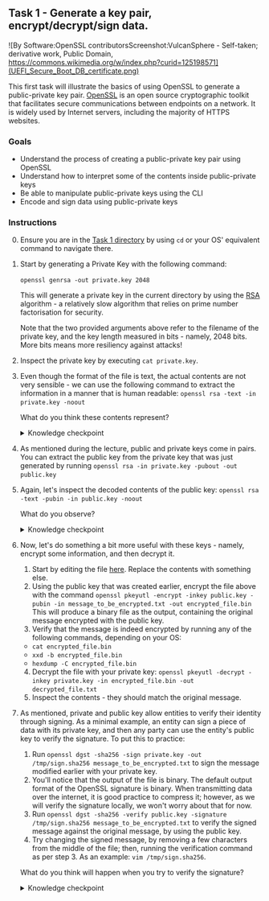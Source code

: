 ## Task 1 - Generate a key pair, encrypt/decrypt/sign data.
![By Software:OpenSSL contributorsScreenshot:VulcanSphere - Self-taken; derivative work, Public Domain, https://commons.wikimedia.org/w/index.php?curid=125198571](UEFI_Secure_Boot_DB_certificate.png) 

This first task will illustrate the basics of using OpenSSL to generate a public-private key pair. [OpenSSL](https://en.wikipedia.org/wiki/OpenSSL) is an open source cryptographic toolkit that facilitates secure communications between endpoints on a network. It is widely used by Internet servers, including the majority of HTTPS websites. 

### Goals
- Understand the process of creating a public-private key pair using OpenSSL
- Understand how to interpret some of the contents inside public-private keys
- Be able to manipulate public-private keys using the CLI
- Encode and sign data using public-private keys


### Instructions
0. Ensure you are in the [Task 1 directory](.) by using `cd` or your OS' equivalent command to navigate there. 
1. Start by generating a Private Key with the following command:

    ```openssl genrsa -out private.key 2048```

    This will generate a private key in the current directory by using the [RSA](https://en.wikipedia.org/wiki/RSA_(cryptosystem)) algorithm - a relatively slow algorithm that relies on prime number factorisation for security. 

    Note that the two provided arguments above refer to the filename of the private key, and the key length measured in bits - namely, 2048 bits. More bits means more resiliency against attacks!

2. Inspect the private key by executing 
    ```cat private.key```.


3. Even though the format of the file is text, the actual contents are not very sensible - we can use the following command to extract the information in a manner that is human readable:
```openssl rsa -text -in private.key -noout```

    What do you think these contents represent?

    <details> 
    <summary>Knowledge checkpoint</summary>
    These are the mathematical parameters used in the creation of the private key, stored in hexadecimal format. As mentioned, RSA uses prime numbers to generate private keys - you can notice terms related to number theory, such as modulus or exponent. More importantly, first prime and second prime indicate the prime numbers used in generating the private key - if these are leaked, then the security of the private key has been compromised. If you're interested in learning more, you can refer to the formal RSA RFC <a href=https://www.rfc-editor.org/rfc/rfc3447#appendix-A.1.1>here</a>
    </details>


4. As mentioned during the lecture, public and private keys come in pairs. You can extract the public key from the private key that was just generated by running
    ```openssl rsa -in private.key -pubout -out public.key```

5. Again, let's inspect the decoded contents of the public key:
    ```openssl rsa -text -pubin -in public.key -noout```

    What do you observe?
        <details> 
        <summary>Knowledge checkpoint</summary>
        The mathematical parameters in the decoded public key are a subset of the parameters of the private key, in particular the modulus and exponent. The basis of RSA is that of a one-way (trapdoor) function: Given the modulus and exponent, it is impossible to determine the other parameters present in the private key, such as the prime numbers. But given the prime numbers, it is trivial to calculate the modulus and exponent.
        </details>

6. Now, let's do something a bit more useful with these keys - namely, encrypt some information, and then decrypt it.
    1. Start by editing the file [here](./message_to_be_encrypted.txt). Replace the contents with something else.
    2. Using the public key that was created earlier, encrypt the file above with the command ```openssl pkeyutl -encrypt -inkey public.key -pubin -in message_to_be_encrypted.txt -out encrypted_file.bin```
    This will produce a binary file as the output, containing the original message encrypted with the public key.
    3. Verify that the message is indeed encrypted by running any of the following commands, depending on your OS:
    - `cat encrypted_file.bin`
    - `xxd -b encrypted_file.bin`
    - `hexdump -C encrypted_file.bin`
    4. Decrypt the file with your private key: ```openssl pkeyutl -decrypt -inkey private.key -in encrypted_file.bin -out decrypted_file.txt```
    5. Inspect the contents - they should match the original message. 

7. As mentioned, private and public key allow entities to verify their identity through signing. As a minimal example, an entity can sign a piece of data with its private key, and then any party can use the entity's public key to verify the signature. To put this to practice:
    1. Run ```openssl dgst -sha256 -sign private.key -out /tmp/sign.sha256 message_to_be_encrypted.txt``` to sign the message modified earlier with your private key.
    2. You'll notice that the output of the file is binary. The default output format of the OpenSSL signature is binary. When transmitting data over the internet, it is good practice to compress it; however, as we will verify the signature locally, we won't worry about that for now.
    3. Run ```openssl dgst -sha256 -verify public.key -signature /tmp/sign.sha256 message_to_be_encrypted.txt``` to verify the signed message against the original message, by using the public key.
    4. Try changing the signed message, by removing a few characters from the middle of the file; then, running the verification command as per step 3. As an example: ```vim /tmp/sign.sha256```.  
    
    What do you think will happen when you try to verify the signature?
        <details> 
        <summary>Knowledge checkpoint</summary>
        Modifying the signed message causes the signature verification to fail - this shows that signing not only ensures authenticity, but also data integrity.  
        </details>